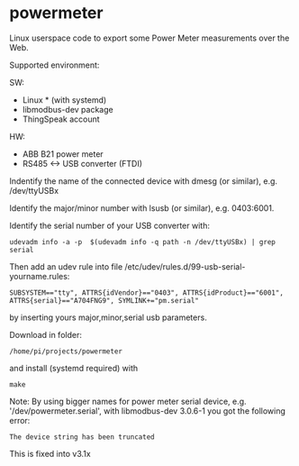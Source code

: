 # powermeter

Linux userspace code to export some Power Meter measurements over the Web.

Supported environment:

SW:
* Linux * (with systemd)
* libmodbus-dev package
* ThingSpeak account

HW:
* ABB B21 power meter 
* RS485 <-> USB converter (FTDI)

Indentify the name of the connected device with dmesg (or similar), e.g. /dev/ttyUSBx

Identify the major/minor number with lsusb (or similar), e.g. 0403:6001.

Identify the serial number of your USB converter with:
```
udevadm info -a -p  $(udevadm info -q path -n /dev/ttyUSBx) | grep serial
```

Then add an udev rule into file /etc/udev/rules.d/99-usb-serial-yourname.rules:
```
SUBSYSTEM=="tty", ATTRS{idVendor}=="0403", ATTRS{idProduct}=="6001", ATTRS{serial}=="A704FNG9", SYMLINK+="pm.serial"
```
by inserting yours major,minor,serial usb parameters.

Download in folder:
```
/home/pi/projects/powermeter
```

and install (systemd required) with
```
make
```

Note: By using bigger names for power meter serial device, e.g. '/dev/powermeter.serial', with libmodbus-dev 3.0.6-1 you got the following error:

```
The device string has been truncated
```

This is fixed into v3.1x
